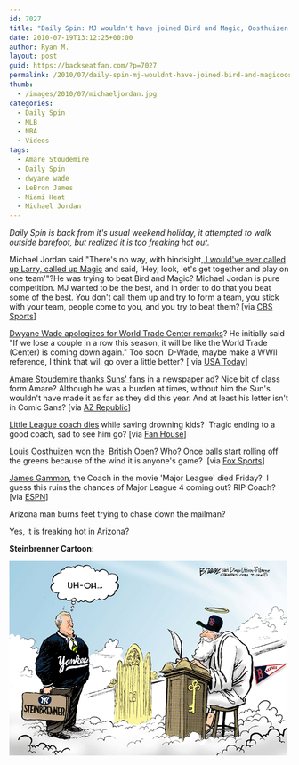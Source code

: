 ```yaml
---
id: 7027
title: "Daily Spin: MJ wouldn't have joined Bird and Magic, Oosthuizen won the British Open, Man Burns Feet on Pavement in AZ"
date: 2010-07-19T13:12:25+00:00
author: Ryan M.
layout: post
guid: https://backseatfan.com/?p=7027
permalink: /2010/07/daily-spin-mj-wouldnt-have-joined-bird-and-magicoosthuizen-won-the-british-open-man-burns-feet-on-pavement-in-az/
thumb:
  - /images/2010/07/michaeljordan.jpg
categories:
  - Daily Spin
  - MLB
  - NBA
  - Videos
tags:
  - Amare Stoudemire
  - Daily Spin
  - dwyane wade
  - LeBron James
  - Miami Heat
  - Michael Jordan
---
```


<div class="entry">
  <p>
    <em>Daily Spin is back from it's usual weekend holiday, it attempted to walk outside barefoot, but realized it is too freaking hot out.</em>
  </p>

  <p>
    Michael Jordan said "There's no way, with hindsight,<a href="http://www.cbssports.com/nba/story/13651163/jordan-shares-his-disappointment-of-heat-big-3?tag=coverlist%3Bcoverlist_photo"> I would've ever called up Larry, called up Magic</a> and said, 'Hey, look, let's get together and play on one team'"?He was trying to beat Bird and Magic? Michael Jordan is pure competition. MJ wanted to be the best, and in order to do that you beat some of the best. You don't call them up and try to form a team, you stick with your team, people come to you, and you try to beat them?<span style="font-family: Arial,Helvetica; font-size: x-small;"> </span>[via <a href="http://www.cbssports.com/nba/story/13651163/jordan-shares-his-disappointment-of-heat-big-3?tag=coverlist%3Bcoverlist_photo">CBS Sports</a>]
  </p>

  <p>
    <a href="http://www.usatoday.com/sports/basketball/nba/heat/2010-07-19-dwyane-wade-world-trade-center_N.htm">Dwyane Wade apologizes for World Trade Center remarks</a>? He initially said "If we lose a couple in a row this season, it will be like the World Trade (Center) is coming down again." Too soon  D-Wade, maybe make a WWII reference, I think that will go over a little better? [ via <a href="http://www.usatoday.com/sports/basketball/nba/heat/2010-07-19-dwyane-wade-world-trade-center_N.htm">USA Today</a>]
  </p>

  <p>
    <a href="http://www.azcentral.com/sports/suns/articles/2010/07/16/20100716amare-stoudemire-newspaper-ad.html">Amare Stoudemire thanks Suns' fans</a> in a newspaper ad? Nice bit of class form Amare? Although he was a burden at times, without him the Sun's wouldn't have made it as far as they did this year. And at least his letter isn't in Comic Sans? [via <a href="http://www.azcentral.com/sports/suns/articles/2010/07/16/20100716amare-stoudemire-newspaper-ad.html">AZ Republic</a>]
  </p>

  <p>
    <a href="http://www.fanhouse.com/2010/07/18/first-class-little-league-coach-meets-tragic-end/">Little League coach dies</a> while saving drowning kids?  Tragic ending to a good coach, sad to see him go? [via <a href="http://www.fanhouse.com/2010/07/18/first-class-little-league-coach-meets-tragic-end/">Fan House</a>]
  </p>

  <p>
    <a href="http://msn.foxsports.com/golf/story/Louis-Oosthuizen-wins-British-Open-in-rout-71810">Louis Oosthuizen won the  British Open</a>? Who? Once balls start rolling off the greens because of the wind it is anyone's game?  [via <a href="http://msn.foxsports.com/golf/story/Louis-Oosthuizen-wins-British-Open-in-rout-71810">Fox Sports</a>]
  </p>

  <p>
    <a href="http://espn.go.com/espn/page2/index?id=5392552">James Gammon</a>, the Coach in the movie 'Major League' died Friday?  I guess this ruins the chances of Major League 4 coming out? RIP Coach? [via <a href="http://espn.go.com/espn/page2/index?id=5392552">ESPN</a>]
  </p>

  <p>
    Arizona man burns feet trying to chase down the mailman?
  </p>

  <p>
  </p>

  <p>
    Yes, it is freaking hot in Arizona?
  </p>

  <p>
    <strong>Steinbrenner Cartoon:</strong>
  </p>

  <p>
    <a href="/images/2010/07/steibrennerheaven.gif"><img class="size-full wp-image-7040 alignnone" title="steibrennerheaven" src="/images/2010/07/steibrennerheaven.gif" alt="" width="500" height="350" /></a>
  </p>
</div>
